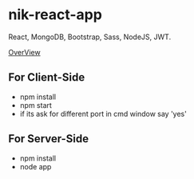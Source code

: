 # nik-react-app
React, MongoDB, Bootstrap, Sass, NodeJS, JWT.

<a href="">OverView</a>

<h2>For Client-Side</h2>
<ul>
<li>npm install</li>
<li>npm start</li>
<li>if its ask for different port in cmd window say 'yes'</li>
</ul>

<h2>For Server-Side</h2>
<ul>
<li>npm install</li>
<li>node app</li>
</ul>
